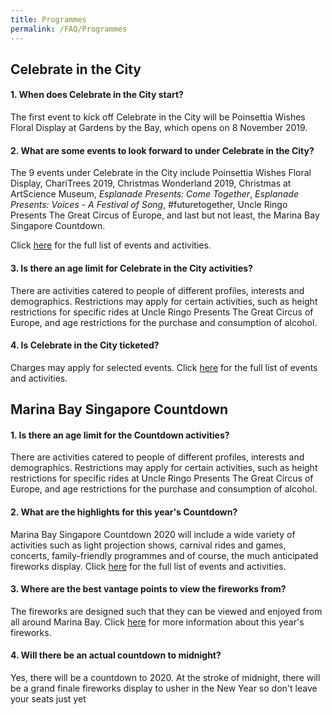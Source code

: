 ```yaml
---
title: Programmes
permalink: /FAQ/Programmes
---
```


## Celebrate in the City
#### 1. When does Celebrate in the City start?

The first event to kick off Celebrate in the City will be Poinsettia Wishes Floral Display at Gardens by the Bay, which opens on 8 November 2019.

#### 2. What are some events to look forward to under Celebrate in the City?

The 9 events under Celebrate in the City include Poinsettia Wishes Floral Display, ChariTrees 2019, Christmas Wonderland 2019, Christmas at ArtScience Museum, *Esplanade Presents: Come Together*, *Esplanade Presents: Voices - A Festival of Song*, #futuretogether, Uncle Ringo Presents The Great Circus of Europe, and last but not least, the Marina Bay Singapore Countdown.<br>

Click <a href="/events/citc/">here</a> for the full list of events and activities.

#### 3. Is there an age limit for Celebrate in the City activities?

There are activities catered to people of different profiles, interests and demographics. Restrictions may apply for certain activities, such as height restrictions for specific rides at Uncle Ringo Presents The Great Circus of Europe, and age restrictions for the purchase and consumption of alcohol. 

#### 4. Is Celebrate in the City ticketed? 

Charges may apply for selected events. Click <a href="/events/citc/">here</a> for the full list of events and activities.

## Marina Bay Singapore Countdown
#### 1.  Is there an age limit for the Countdown activities?

There are activities catered to people of different profiles, interests and demographics. Restrictions may apply for certain activities, such as height restrictions for specific rides at Uncle Ringo Presents The Great Circus of Europe, and age restrictions for the purchase and consumption of alcohol. 


#### 2. What are the highlights for this year's Countdown?

Marina Bay Singapore Countdown 2020 will include a wide variety of activities such as light projection shows, carnival rides and games, concerts, family-friendly programmes and of course, the much anticipated fireworks display. Click <a href="/events/whats-on/marina-bay">here</a> for the full list of events and activities.


#### 3. Where are the best vantage points to view the fireworks from?

The fireworks are designed such that they can be viewed and enjoyed from all around Marina Bay. Click <a href="/events/fireworks/">here</a> for more information about this year's fireworks. 


#### 4. Will there be an actual countdown to midnight? 

Yes, there will be a countdown to 2020. At the stroke of midnight, there will be a grand finale fireworks display to usher in the New Year so don't leave your seats just yet
